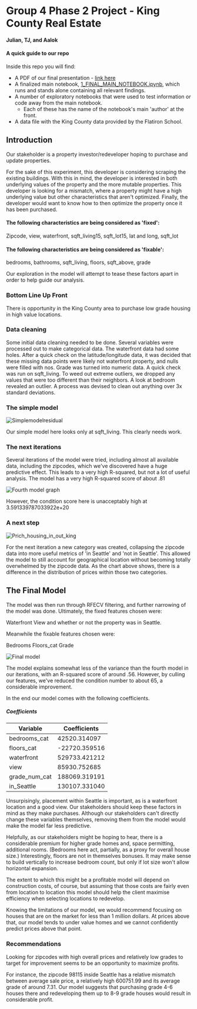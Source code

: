 # Group 4 Phase 2 Project - King County Real Estate
#### Julian, TJ, and Aalok

#### A quick guide to our repo

Inside this repo you will find:

* A PDF of our final presentation - [link here](https://github.com/JulianWard147/phase_2_group_4/blob/69e6808b8be13c26e68c7e0719a1d193545df5e7/Project%202%20%20Group%204%20Slides%20.pdf)
* A finalized main notebook, [1_FINAL_MAIN_NOTEBOOK.ipynb](https://github.com/JulianWard147/phase_2_group_4/blob/ea5d427bdb8d8e5c3daaadae2e9569392eba111a/1_FINAL_MAIN_NOTEBOOK.ipynb), which runs and stands alone containing all relevant findings.
* A number of exploratory notebooks that were used to test information or code away from the main notebook.
  * Each of these has the name of the notebook's main 'author' at the front.
* A data file with the King County data provided by the Flatiron School.

## Introduction

Our stakeholder is a property investor/redeveloper hoping to purchase and update properties. 

For the sake of this experiment, this developer is considering scraping the existing buildings. With this in mind, the developer is interested in both underlying values of the property and the more mutable properties. This developer is looking for a mismatch, where a property might have a high underlying value but other characteristics that aren't optimized. Finally, the developer would want to know how to then optimize the property once it has been purchased.

#### The following characteristics are being considered as 'fixed':

Zipcode, view, waterfront, sqft_living15, sqft_lot15, lat and long, sqft_lot

#### The following characteristics are being considered as 'fixable':

bedrooms, bathrooms, sqft_living, floors, sqft_above, grade

Our exploration in the model will attempt to tease these factors apart in order to help guide our analysis.



### Bottom Line Up Front

  There is opportunity  in the King County area to purchase low grade housing in high value locations.


### Data cleaning

Some initial data cleaning needed to be done. 
Several variables were processed out to make categorical data. 
The waterfront data had some holes. After a quick check on the latitude/longitude data, it was decided that these missing data points were likely not waterfront property, and nulls were filled with nos.
Grade was turned into numeric data.
A quick check was run on sqft_living. To weed out extreme outliers, we dropped any values that were too different than their neighbors.
A look at bedroom revealed an outlier. A process was devised to clean out anything over 3x standard deviations.

### The simple model

![Simplemodelresidual](https://user-images.githubusercontent.com/85522002/142444303-d0a01b33-4f2b-4308-acf7-ef22a926ec8b.png)

Our simple model here looks only at sqft_living. This clearly needs work. 

### The next iterations
Several iterations of the model were tried, including  almost all available data, including the zipcodes, which we've discovered have a huge predictive effect. This leads to a very high R-squared, but not a lot of useful analysis. The model has a very high R-squared score of about .81

![Fourth model graph](https://user-images.githubusercontent.com/85522002/142446202-56609ef5-8a8d-42dc-ae49-d4130d3221a2.png)


However, the condition score here is unacceptably high at 3.591339787033922e+20

### A next step

![Prich_housing_in_out_king](https://user-images.githubusercontent.com/85522002/142224940-1c9ea6e6-68d7-4ef2-a590-5f2c72876bcd.png)

For the next iteration a new category was created, collapsing the zipcode data into more useful metrics of 'in Seattle' and 'not in Seattle'. This allowed the model to still account for geographical location without becoming totally overwhelmed by the zipcode data. As the chart above shows, there is a difference in the distribution of prices within those two categories. 

## The Final Model

The model was then run through RFECV filtering, and further narrowing of the model was done. Ultimately, the fixed features chosen were:

Waterfront
View
and whether or not the property was in Seattle.

Meanwhile the fixable features chosen were:

Bedrooms
Floors_cat
Grade

![Final model](https://user-images.githubusercontent.com/85522002/142446344-7c57d6a0-b75d-46cb-bb48-cfa7d63b6775.png)

The model explains somewhat less of the variance than the fourth model in our iterations, with an R-squared score of around .56. However, by culling our features, we've reduced the condition number to about 65, a considerable improvement.

In the end our model comes with the following coefficients.

##### Coefficients

| Variable      | Coefficients  |
| -----------   | -----------   |
|bedrooms_cat   |  42520.314097 |
|floors_cat     | -22720.359516 |
|waterfront     | 529733.421212 |
|view           |  85930.752685 |
|grade_num_cat  | 188069.319191 |
|in_Seattle     | 130107.331040 |

Unsurpisingly, placement within Seattle is important, as is a waterfront location and a good view. Our stakeholders should keep these factors in mind as they make purchases. Although our stakeholders can't directly change these variables themselves, removing them from the model would make the model far less predictive.

Helpfully, as our stakeholders might be hoping to hear, there is a considerable premium for higher grade homes and, space permitting, additional rooms. (Bedrooms here act, partially, as a proxy for overall house size.) Interestingly, floors are not in themselves bonuses. It may make sense to build vertically to increase bedroom count, but only if lot size won't allow horizontal expansion. 

The extent to which this might be a profitable model will depend on construction costs, of course, but assuming that those costs are fairly even from location to location this model should help the client maximise efficiency when selecting locations to redevelop. 

Knowing the limitations of our model, we would recommend focusing on houses that are on the market for less than 1 million dollars. At prices above that, our model tends to under value homes and we cannot confidently predict prices above that point. 

### Recommendations

Looking for zipcodes with high overall prices and relatively low grades to target for improvement seems to be an opportunity to maximize profits. 

For instance, the zipcode 98115 inside Seattle has a relative mismatch between average sale price, a relatively high 600751.99 and its average grade of around 7.31. Our model suggests that purchasing grade 4-6 houses there and redeveloping them up to 8-9 grade houses would result in considerable profit. 
